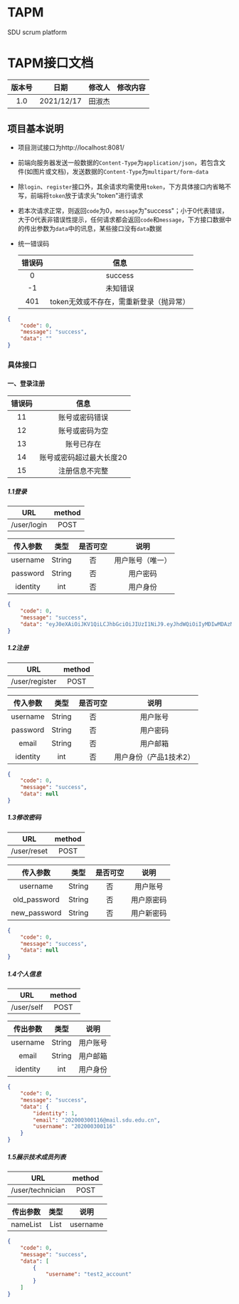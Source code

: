 # TAPM
SDU scrum platform
# TAPM接口文档

| 版本号 |    日期    | 修改人 | 修改内容 |
| :----: | :--------: | :----: | :------: |
|  1.0   | 2021/12/17 | 田淑杰 |          |

## 项目基本说明

- 项目测试接口为http://localhost:8081/

- 前端向服务器发送一般数据的`Content-Type`为`application/json`，若包含文件(如图片或文档)，发送数据的`Content-Type`为`multipart/form-data`

- 除`login`、`register`接口外，其余请求均需使用`token`，下方具体接口内省略不写，前端将`token`放于请求头"token"进行请求

- 若本次请求正常，则返回`code`为0，`message`为"success"；小于0代表错误，大于0代表非错误性提示，任何请求都会返回`code`和`message`，下方接口数据中的传出参数为`data`中的讯息，某些接口没有`data`数据

- 统一错误码

  | 错误码 |                  信息                   |
  | :----: | :-------------------------------------: |
  |   0    |                 success                 |
  |   -1   |                未知错误                 |
  |  401   | token无效或不存在，需重新登录（抛异常） |

```json
{
    "code": 0,
    "message": "success",
    "data": ""
}
```

### 具体接口

#### 一、登录注册

| 错误码 |           信息           |
| :----: | :----------------------: |
|   11   |      账号或密码错误      |
|   12   |      账号或密码为空      |
|   13   |        账号已存在        |
|   14   | 账号或密码超过最大长度20 |
|   15   |      注册信息不完整      |

##### 1.1登录

|     URL     | method |
| :---------: | :----: |
| /user/login |  POST  |

| 传入参数 |  类型  | 是否可空 |       说明       |
| :------: | :----: | :------: | :--------------: |
| username | String |    否    | 用户账号（唯一） |
| password | String |    否    |     用户密码     |
| identity |  int   |    否    |     用户身份     |

```json
{
    "code": 0,
    "message": "success",
    "data": "eyJ0eXAiOiJKV1QiLCJhbGciOiJIUzI1NiJ9.eyJhdWQiOiIyMDIwMDAzMDAxMTYifQ.d431EWge7eCHApXBEJTZ_tSb5tx0aoOf0kBAjfq6vKg"
}
```

##### 1.2注册

|      URL       | method |
| :------------: | :----: |
| /user/register |  POST  |

| 传入参数 |  类型  | 是否可空 |          说明          |
| :------: | :----: | :------: | :--------------------: |
| username | String |    否    |        用户账号        |
| password | String |    否    |        用户密码        |
|  email   | String |    否    |        用户邮箱        |
| identity |  int   |    否    | 用户身份（产品1技术2） |

```json
{
    "code": 0,
    "message": "success",
    "data": null
}
```

##### 1.3修改密码

|     URL     | method |
| :---------: | :----: |
| /user/reset |  POST  |

|   传入参数   |  类型  | 是否可空 |    说明    |
| :----------: | :----: | :------: | :--------: |
|   username   | String |    否    |  用户账号  |
| old_password | String |    否    | 用户原密码 |
| new_password | String |    否    | 用户新密码 |

```json
{
    "code": 0,
    "message": "success",
    "data": null
}
```

##### 1.4个人信息

|    URL     | method |
| :--------: | :----: |
| /user/self |  POST  |

| 传出参数 |  类型  |   说明   |
| :------: | :----: | :------: |
| username | String | 用户账号 |
|  email   | String | 用户邮箱 |
| identity |  int   | 用户身份 |

```json
{
    "code": 0,
    "message": "success",
    "data": {
        "identity": 1,
        "email": "202000300116@mail.sdu.edu.cn",
        "username": "202000300116"
    }
}
```

##### 1.5展示技术成员列表

|       URL        | method |
| :--------------: | :----: |
| /user/technician |  POST  |

| 传出参数 |   类型    |   说明   |
| :------: | :-------: | :------: |
| nameList | List | username |

```json
{
    "code": 0,
    "message": "success",
    "data": [
        {
            "username": "test2_account"
        }
    ]
}
```
